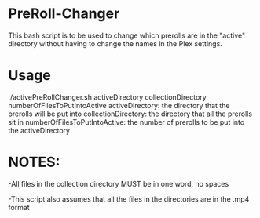 # PreRoll-Changer
This bash script is to be used to change which prerolls are in the "active" directory without having to change the names in the Plex settings.

# Usage
  ./activePreRollChanger.sh activeDirectory collectionDirectory numberOfFilesToPutIntoActive
      activeDirectory: the directory that the prerolls will be put into
      collectionDirectory: the directory that all the prerolls sit in
      numberOfFilesToPutIntoActive: the number of prerolls to be put into the activeDirectory
  
# NOTES:
  -All files in the collection directory MUST be in one word, no spaces
  
  -This script also assumes that all the files in the directories are in the .mp4 format
